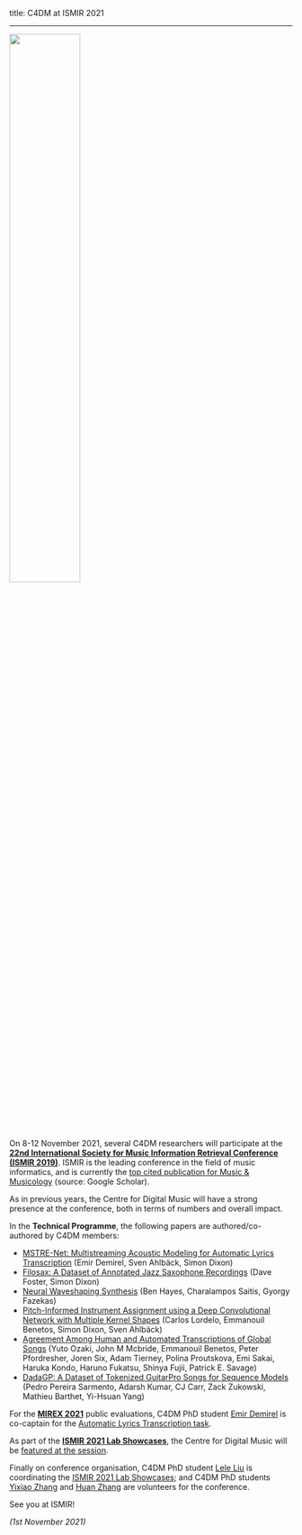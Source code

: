 title: C4DM at ISMIR 2021

-------------------

<p><img src="/news/images/ismir-2021.png" width="50%" /></p>

On 8-12 November 2021, several C4DM researchers will participate at the <b>[22nd International Society for Music Information Retrieval Conference (ISMIR 2019)](https://ismir2021.ismir.net/)</b>. ISMIR is the leading conference in the field of music informatics, and is currently the [top cited publication for Music & Musicology](https://scholar.google.com/citations?view_op=top_venues&hl=en&vq=hum_musicmusicology) (source: Google Scholar).

As in previous years, the Centre for Digital Music will have a strong presence at the conference, both in terms of numbers and overall impact.

In the <b>Technical Programme</b>, the following papers are authored/co-authored by C4DM members:

* [MSTRE-Net: Multistreaming Acoustic Modeling for Automatic Lyrics Transcription](https://archives.ismir.net/ismir2021/paper/000018.pdf) (Emir Demirel, Sven Ahlbäck, Simon Dixon)
* [Filosax: A Dataset of Annotated Jazz Saxophone Recordings](https://archives.ismir.net/ismir2021/paper/000025.pdf) (Dave Foster, Simon Dixon)
* [Neural Waveshaping Synthesis](https://archives.ismir.net/ismir2021/paper/000031.pdf) (Ben Hayes, Charalampos Saitis, Gyorgy Fazekas)
* [Pitch-Informed Instrument Assignment using a Deep Convolutional Network with Multiple Kernel Shapes](https://archives.ismir.net/ismir2021/paper/000048.pdf) (Carlos Lordelo, Emmanouil Benetos, Simon Dixon, Sven Ahlbäck)
* [Agreement Among Human and Automated Transcriptions of Global Songs](https://archives.ismir.net/ismir2021/paper/000062.pdf) (Yuto Ozaki, John M Mcbride, Emmanouil Benetos, Peter Pfordresher, Joren Six, Adam Tierney, Polina Proutskova, Emi Sakai, Haruka Kondo, Haruno Fukatsu, Shinya Fujii, Patrick E. Savage)
* [DadaGP: A Dataset of Tokenized GuitarPro Songs for Sequence Models](https://archives.ismir.net/ismir2021/paper/000076.pdf) (Pedro Pereira Sarmento, Adarsh Kumar, CJ Carr, Zack Zukowski, Mathieu Barthet, Yi-Hsuan Yang)

For the <b>[MIREX 2021](https://www.music-ir.org/mirex/wiki/2021:Main_Page)</b> public evaluations, C4DM PhD student <a href="https://emirdemirel.github.io/">Emir Demirel</a> is co-captain for the <a href="https://www.music-ir.org/mirex/wiki/2021:Automatic_Lyrics_Transcription">Automatic Lyrics Transcription task</a>.

As part of the <b><a href="https://ismir2021.ismir.net/labshowcase/">ISMIR 2021 Lab Showcases</a></b>, the Centre for Digital Music will be <a href="https://ismir2021.ismir.net/labshowcase/#8-centre-for-digital-music--queen-mary-university-of-london">featured at the session</a>.

Finally on conference organisation, C4DM PhD student <a href="https://cheriell.github.io/">Lele Liu</a> is coordinating the <a href="https://ismir2021.ismir.net/labshowcase/">ISMIR 2021 Lab Showcases</a>; and C4DM PhD students <a href="http://www.eecs.qmul.ac.uk/~yz007/">Yixiao Zhang</a> and <a href="http://www.huanz.info/">Huan Zhang</a> are volunteers for the conference.

See you at ISMIR!

<i>(1st November 2021)</i>

